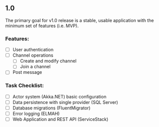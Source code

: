 ## 1.0
The primary goal for v1.0 release is a stable, usable application with the minimum set of features (i.e. MVP).

### Features: ###
 * [ ] User authentication
 * [ ] Channel operations
   * [ ] Create and modify channel
   * [ ] Join a channel
 * [ ] Post message
 
### Task Checklist: ###
 * [ ] Actor system (Akka.NET) basic configuration
 * [ ] Data persistence with single provider (SQL Server)
 * [ ] Database migrations (FluentMigrator)
 * [ ] Error logging (ELMAH)
 * [ ] Web Application and REST API (ServiceStack)